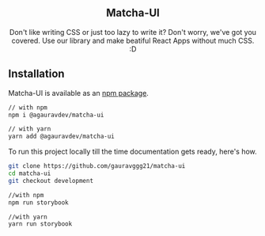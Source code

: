 <h2 align='center'> Matcha-UI</h2>
<p align='center'> Don't like writing CSS or just too lazy to write it? Don't worry, we've got you covered. Use our library and make beatiful React Apps without much CSS. :D  </p>

## Installation

Matcha-UI is available as an [npm package](https://www.npmjs.com/package/@agauravdev/matcha-ui).

```sh
// with npm
npm i @agauravdev/matcha-ui

// with yarn
yarn add @agauravdev/matcha-ui
```

To run this project locally till the time documentation gets ready, here's how.

```sh
git clone https://github.com/gauravggg21/matcha-ui
cd matcha-ui
git checkout development

//with npm 
npm run storybook

//with yarn
yarn run storybook
```